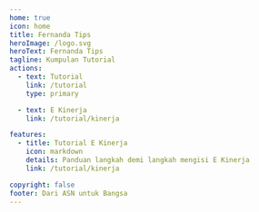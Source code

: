 ```yaml
---
home: true
icon: home
title: Fernanda Tips
heroImage: /logo.svg
heroText: Fernanda Tips
tagline: Kumpulan Tutorial
actions:
  - text: Tutorial
    link: /tutorial
    type: primary

  - text: E Kinerja
    link: /tutorial/kinerja

features:
  - title: Tutorial E Kinerja
    icon: markdown
    details: Panduan langkah demi langkah mengisi E Kinerja
    link: /tutorial/kinerja

copyright: false
footer: Dari ASN untuk Bangsa
---
```

